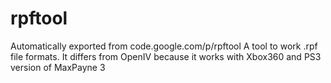 # rpftool
Automatically exported from code.google.com/p/rpftool
A tool to work .rpf file formats. It differs from OpenIV because it works with Xbox360 and PS3 version of MaxPayne 3
